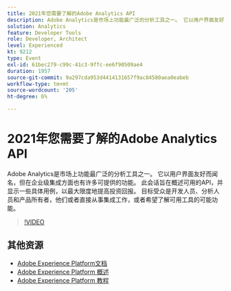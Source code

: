 ```yaml
---
title: 2021年您需要了解的Adobe Analytics API
description: Adobe Analytics是市场上功能最广泛的分析工具之一。 它以用户界面友好而闻名，但在企业级集成方面也有许多可提供的功能。 此会话旨在概述可用的API，并显示一些具体用例，以最大限度地提高投资回报。 目标受众是开发人员、分析人员和产品所有者，他们或者直接从事集成工作，或者希望了解可用工具的可能功能。
solution: Analytics
feature: Developer Tools
role: Developer, Architect
level: Experienced
kt: 9212
type: Event
exl-id: 61bec279-c99c-41c3-9ffc-ee6f90509ae4
duration: 1957
source-git-commit: 9a297cda953d4414131657f9ac84580aea0eabeb
workflow-type: tm+mt
source-wordcount: '205'
ht-degree: 6%

---
```


# 2021年您需要了解的Adobe Analytics API

Adobe Analytics是市场上功能最广泛的分析工具之一。 它以用户界面友好而闻名，但在企业级集成方面也有许多可提供的功能。 此会话旨在概述可用的API，并显示一些具体用例，以最大限度地提高投资回报。 目标受众是开发人员、分析人员和产品所有者，他们或者直接从事集成工作，或者希望了解可用工具的可能功能。

>[!VIDEO](https://video.tv.adobe.com/v/337576/?quality=12&learn=on&hidetitle=true)

## 其他资源

- [Adobe Experience Platform文档](https://experienceleague.adobe.com/docs/experience-platform.html)
- [Adobe Experience Platform 概述](https://experienceleague.adobe.com/docs/experience-platform/landing/home.html?lang=zh-Hans)
- [Adobe Experience Platform 教程](https://experienceleague.adobe.com/docs/platform-learn/tutorials/overview.html?lang=en)
